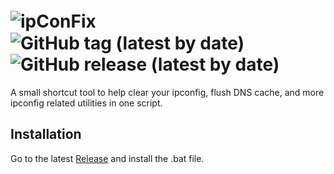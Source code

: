# ![ipConFix](https://user-images.githubusercontent.com/53088136/227684280-9f85dbd1-c3a9-411d-a39f-68755e8085ae.png) ᅟᅟᅟᅟᅟᅟᅟ![GitHub tag (latest by date)](https://img.shields.io/github/v/tag/byronbytes/ipConFix) ![GitHub release (latest by date)](https://img.shields.io/github/downloads/byronbytes/ipConFix/latest/total)

A small shortcut tool to help clear your ipconfig, flush DNS cache, and more ipconfig related utilities in one script.

## Installation
Go to the latest [Release](https://github.com/byronbytes/ipConFix/latest) and install the .bat file.

